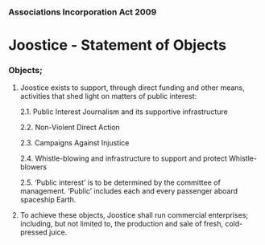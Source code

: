 ### Associations Incorporation Act 2009

# Joostice - Statement of Objects

### Objects;

1. Joostice exists to support, through direct funding and other means, activities that shed light on matters of public interest:

	2.1. Public Interest Journalism and its supportive infrastructure

	2.2. Non-Violent Direct Action
	
	2.3. Campaigns Against Injustice

	2.4. Whistle-blowing and infrastructure to support and protect Whistle-blowers

	2.5. ‘Public interest’ is to be determined by the committee of management. ‘Public’ includes each and every passenger aboard spaceship Earth.

3. To achieve these objects, Joostice shall run commercial enterprises; including, but not limited to, the production and sale of fresh, cold-pressed juice.